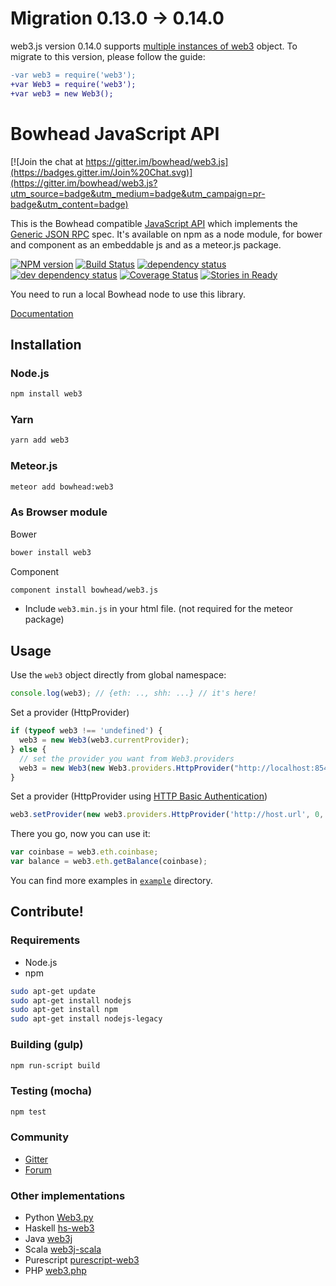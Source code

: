 # Migration 0.13.0 -> 0.14.0

web3.js version 0.14.0 supports [multiple instances of web3](https://github.com/bowhead/web3.js/issues/297) object.
To migrate to this version, please follow the guide:

```diff
-var web3 = require('web3');
+var Web3 = require('web3');
+var web3 = new Web3();
```


# Bowhead JavaScript API

[![Join the chat at https://gitter.im/bowhead/web3.js](https://badges.gitter.im/Join%20Chat.svg)](https://gitter.im/bowhead/web3.js?utm_source=badge&utm_medium=badge&utm_campaign=pr-badge&utm_content=badge)

This is the Bowhead compatible [JavaScript API](https://github.com/bowhead/wiki/wiki/JavaScript-API)
which implements the [Generic JSON RPC](https://github.com/bowhead/wiki/wiki/JSON-RPC) spec. It's available on npm as a node module, for bower and component as an embeddable js and as a meteor.js package.

[![NPM version][npm-image]][npm-url] [![Build Status][travis-image]][travis-url] [![dependency status][dep-image]][dep-url] [![dev dependency status][dep-dev-image]][dep-dev-url] [![Coverage Status][coveralls-image]][coveralls-url] [![Stories in Ready][waffle-image]][waffle-url]

<!-- [![browser support](https://ci.testling.com/bowhead/bowhead.js.png)](https://ci.testling.com/bowhead/bowhead.js) -->

You need to run a local Bowhead node to use this library.

[Documentation](https://github.com/bowhead/wiki/wiki/JavaScript-API)

## Installation

### Node.js

```bash
npm install web3
```

### Yarn

```bash
yarn add web3
```

### Meteor.js

```bash
meteor add bowhead:web3
```

### As Browser module
Bower

```bash
bower install web3
```

Component

```bash
component install bowhead/web3.js
```

* Include `web3.min.js` in your html file. (not required for the meteor package)

## Usage
Use the `web3` object directly from global namespace:

```js
console.log(web3); // {eth: .., shh: ...} // it's here!
```

Set a provider (HttpProvider)

```js
if (typeof web3 !== 'undefined') {
  web3 = new Web3(web3.currentProvider);
} else {
  // set the provider you want from Web3.providers
  web3 = new Web3(new Web3.providers.HttpProvider("http://localhost:8545"));
}
```

Set a provider (HttpProvider using [HTTP Basic Authentication](https://en.wikipedia.org/wiki/Basic_access_authentication))

```js
web3.setProvider(new web3.providers.HttpProvider('http://host.url', 0, BasicAuthUsername, BasicAuthPassword));
```

There you go, now you can use it:

```js
var coinbase = web3.eth.coinbase;
var balance = web3.eth.getBalance(coinbase);
```

You can find more examples in [`example`](https://github.com/bowhead/web3.js/tree/master/example) directory.


## Contribute!

### Requirements

* Node.js
* npm

```bash
sudo apt-get update
sudo apt-get install nodejs
sudo apt-get install npm
sudo apt-get install nodejs-legacy
```

### Building (gulp)

```bash
npm run-script build
```


### Testing (mocha)

```bash
npm test
```

### Community
 - [Gitter](https://gitter.im/bowhead/web3.js?source=orgpage)
 - [Forum](https://forum.bowhead.org/categories/bowhead-js)


### Other implementations
 - Python [Web3.py](https://github.com/bowhead/web3.py)
 - Haskell [hs-web3](https://github.com/airalab/hs-web3)
 - Java [web3j](https://github.com/web3j/web3j)
 - Scala [web3j-scala](https://github.com/mslinn/web3j-scala)
 - Purescript [purescript-web3](https://github.com/f-o-a-m/purescript-web3)
 - PHP [web3.php](https://github.com/sc0Vu/web3.php)


[npm-image]: https://badge.fury.io/js/web3.svg
[npm-url]: https://npmjs.org/package/web3
[travis-image]: https://travis-ci.org/bowhead/web3.js.svg
[travis-url]: https://travis-ci.org/bowhead/web3.js
[dep-image]: https://david-dm.org/bowhead/web3.js.svg
[dep-url]: https://david-dm.org/bowhead/web3.js
[dep-dev-image]: https://david-dm.org/bowhead/web3.js/dev-status.svg
[dep-dev-url]: https://david-dm.org/bowhead/web3.js#info=devDependencies
[coveralls-image]: https://coveralls.io/repos/bowhead/web3.js/badge.svg?branch=master
[coveralls-url]: https://coveralls.io/r/bowhead/web3.js?branch=master
[waffle-image]: https://badge.waffle.io/bowhead/web3.js.svg?label=ready&title=Ready
[waffle-url]: https://waffle.io/bowhead/web3.js
